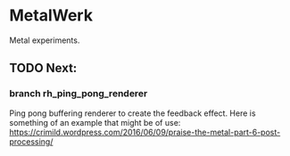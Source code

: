 # MetalWerk
Metal experiments.

## TODO Next:

### branch rh_ping_pong_renderer
Ping pong buffering renderer to create the feedback effect.
Here is something of an example that might be of use:
https://crimild.wordpress.com/2016/06/09/praise-the-metal-part-6-post-processing/
